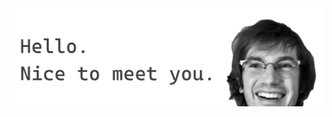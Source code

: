 <img src="https://github.com/samherniman/samherniman/blob/main/github_header_picture.png" alt="Image showing an illustration of Sam Herniman">

<!-- # whaow

## I enjoy working on

- 🛰️ Remote sensing 
- Data science and machine learning
- 🦉 Ecoacoustics

## Tools I use

## Things I'm learning

- Rust
- Computer vision

## Things I do for fun

- 🍞 Bake bread
-  -->